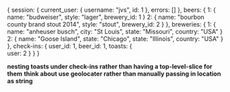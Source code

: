 
{
  session: {
    current_user: {
      username: "jvs",
      id: 1
    },
    errors: []
  },
  beers: {
    1: {
      name: "budweiser",
      style: "lager",
      brewery_id: 1
    }
    2: {
      name: "bourbon county brand stout 2014",
      style: "stout",
      brewery_id: 2
    }
  },
  breweries: {
    1: {
      name: "anheuser busch",
      city: "St Louis",
      state: "Missouri",
      country: "USA"
    }
    2: {
      name: "Goose Island",
      state: "Chicago",
      state: "Illinois",
      country: "USA"
    }
  },
  check-ins: {
    user_id: 1,
    beer_id: 1,
    toasts: {    
      user: 2
    }
  }
}

**nesting toasts under check-ins rather than having a top-level-slice for them**
**think about use geolocater rather than manually passing in location as string**
